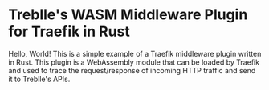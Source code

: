 # Treblle's WASM Middleware Plugin for Traefik in Rust

Hello, World! This is a simple example of a Traefik middleware plugin written in Rust. This plugin is a WebAssembly module that can be loaded by Traefik and used to trace the request/response of incoming HTTP traffic and send it to Treblle's APIs.
